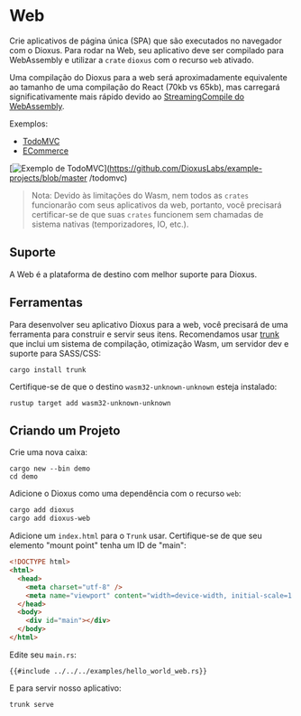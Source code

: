 # Web

Crie aplicativos de página única (SPA) que são executados no navegador com o Dioxus. Para rodar na Web, seu aplicativo deve ser compilado para WebAssembly e utilizar a `crate` `dioxus` com o recurso `web` ativado.

Uma compilação do Dioxus para a web será aproximadamente equivalente ao tamanho de uma compilação do React (70kb vs 65kb), mas carregará significativamente mais rápido devido ao [StreamingCompile do WebAssembly](https://hacks.mozilla.org/2018/01/making-webassembly-even-faster-firefoxs-new-streaming-and-tiering-compiler/).

Exemplos:

- [TodoMVC](https://github.com/DioxusLabs/example-projects/tree/master/todomvc)
- [ECommerce](https://github.com/DioxusLabs/example-projects/tree/master/ecommerce-site)

[![Exemplo de TodoMVC](https://github.com/DioxusLabs/example-projects/raw/master/todomvc/example.png)](https://github.com/DioxusLabs/example-projects/blob/master /todomvc)

> Nota: Devido às limitações do Wasm, nem todos as `crates` funcionarão com seus aplicativos da web, portanto, você precisará certificar-se de que suas `crates` funcionem sem chamadas de sistema nativas (temporizadores, IO, etc.).

## Suporte

A Web é a plataforma de destino com melhor suporte para Dioxus.

## Ferramentas

Para desenvolver seu aplicativo Dioxus para a web, você precisará de uma ferramenta para construir e servir seus itens. Recomendamos usar [trunk](https://trunkrs.dev) que inclui um sistema de compilação, otimização Wasm, um servidor dev e suporte para SASS/CSS:

```shell
cargo install trunk
```

Certifique-se de que o destino `wasm32-unknown-unknown` esteja instalado:

```shell
rustup target add wasm32-unknown-unknown
```

## Criando um Projeto

Crie uma nova caixa:

```shell
cargo new --bin demo
cd demo
```

Adicione o Dioxus como uma dependência com o recurso `web`:

```bash
cargo add dioxus
cargo add dioxus-web
```

Adicione um `index.html` para o `Trunk` usar. Certifique-se de que seu elemento "mount point" tenha um ID de "main":

```html
<!DOCTYPE html>
<html>
  <head>
    <meta charset="utf-8" />
    <meta name="viewport" content="width=device-width, initial-scale=1.0" />
  </head>
  <body>
    <div id="main"></div>
  </body>
</html>
```

Edite seu `main.rs`:

```rust, no_run
{{#include ../../../examples/hello_world_web.rs}}
```

E para servir nosso aplicativo:

```bash
trunk serve
```
